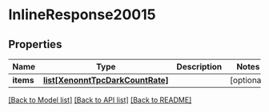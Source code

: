 # InlineResponse20015

## Properties
Name | Type | Description | Notes
------------ | ------------- | ------------- | -------------
**items** | [**list[XenonntTpcDarkCountRate]**](XenonntTpcDarkCountRate.md) |  | [optional] 

[[Back to Model list]](../README.md#documentation-for-models) [[Back to API list]](../README.md#documentation-for-api-endpoints) [[Back to README]](../README.md)


